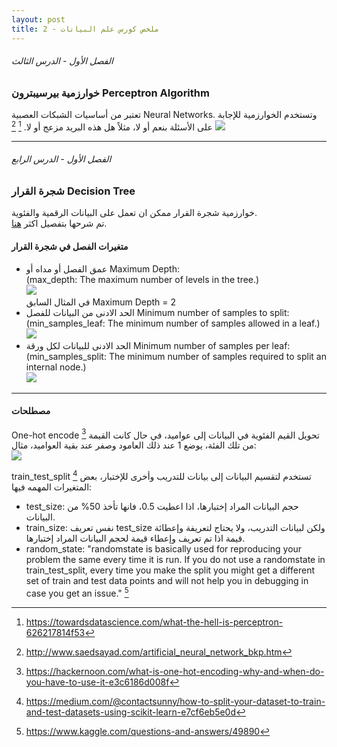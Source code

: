 ```yaml
---  
layout: post
title: ملخص كورس علم البيانات - 2
---  
```




###### الفصل الأول - الدرس الثالث  
### خوارزمية بيرسيبترون Perceptron Algorithm  
تعتبر من أساسيات الشبكات العصبية Neural Networks. وتستخدم الخوارزمية للإجابة على الأسئلة بنعم أو لا، مثلاً هل هذه البريد مزعج أو لا. [^1] [^2]
![](https://alioh.github.io/images/2019-3-15/perceptron.png) 

------

###### الفصل الأول - الدرس الرابع  
### شجرة القرار Decision Tree
خوارزمية شجرة القرار ممكن ان تعمل على البيانات الرقمية والفئوية.  
تم شرحها بتفصيل اكثر [هنا](https://alioh.github.io/Machine-Learning-for-Everyone-3/).  

#### متغيرات الفصل في شجرة القرار
- عمق الفصل أو مداه أو Maximum Depth:  
(max_depth: The maximum number of levels in the tree.)  
![](https://alioh.github.io/images/2019-2-11/11.png)  
في المثال السابق Maximum Depth = 2  
- الحد الادنى من البيانات للفصل Minimum number of samples to split:  
(min_samples_leaf: The minimum number of samples allowed in a leaf.)  
![](https://alioh.github.io/images/2019-3-15/min-samples-split.png)  
- الحد الادنى للبيانات لكل ورقة Minimum number of samples per leaf:
(min_samples_split: The minimum number of samples required to split an internal node.)  
![](https://alioh.github.io/images/2019-3-15/screen-shot-2018-01-06-at-9.41.01-pm.png)

------

#### مصطلحات

One-hot encode [^3]
تحويل القيم الفئوية في البيانات إلى عواميد، في حال كانت القيمة من تلك الفئة، يوضع 1 عند ذلك العامود وصفر عند بقية العواميد، مثال:  
![](https://alioh.github.io/images/2019-3-15/one-hot-encoding.jpeg)

train_test_split [^4]
تستخدم لتقسيم البيانات إلى بيانات للتدريب وأخرى للإختبار، بعض المتغيرات المهمه فيها:
- test_size: حجم البيانات المراد إختبارها، اذا اعطيت 0.5، فانها تأخذ 50% من البيانات.
- train_size: نفس تعريف test_size ولكن لبيانات التدريب، ولا يحتاج لتعريفة وإعطائة قيمة اذا تم تعريف وإعطاء قيمة لحجم البيانات المراد إختبارها.
- random_state: "randomstate is basically used for reproducing your problem the same every time it is run. If you do not use a randomstate in train_test_split, every time you make the split you might get a different set of train and test data points and will not help you in debugging in case you get an issue." [^5]


[^1]: <https://towardsdatascience.com/what-the-hell-is-perceptron-626217814f53>
[^2]: <http://www.saedsayad.com/artificial_neural_network_bkp.htm>
[^3]: <https://hackernoon.com/what-is-one-hot-encoding-why-and-when-do-you-have-to-use-it-e3c6186d008f>
[^4]: <https://medium.com/@contactsunny/how-to-split-your-dataset-to-train-and-test-datasets-using-scikit-learn-e7cf6eb5e0d>
[^5]: <https://www.kaggle.com/questions-and-answers/49890>